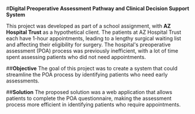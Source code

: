 #**Digital Preoperative Assessment Pathway and Clinical Decision Support System**

This project was developed as part of a school assignment, with **AZ Hospital Trust** as a hypothetical client. The patients at AZ Hospital Trust each have 1-hour appointments, leading to a lengthy surgical waiting list and affecting their eligibility for surgery. The hospital's preoperative assessment (POA) process was previously inefficient, with a lot of time spent assessing patients who did not need appointments.

##**Objective**
The goal of this project was to create a system that could streamline the POA process by identifying patients who need early assessments.

##**Solution**
The proposed solution was a web application that allows patients to complete the POA questionnaire, making the assessment process more efficient in identifying patients who require appointments.
